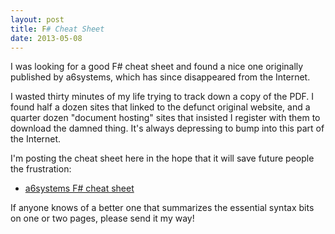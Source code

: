 ```yaml
---
layout: post
title: F# Cheat Sheet
date: 2013-05-08
---
```


I was looking for a good F# cheat sheet and found a nice one originally published by a6systems,
which has since disappeared from the Internet.

I wasted thirty minutes of my life trying to track down a copy of the PDF. I found half a dozen
sites that linked to the defunct original website, and a quarter dozen "document hosting" sites
that insisted I register with them to download the damned thing. It's always depressing to bump
into this part of the Internet.

I'm posting the cheat sheet here in the hope that it will save future people the frustration:

  * [a6systems F# cheat sheet](/code/fsharp/fsharp-cheat-sheet.pdf)

If anyone knows of a better one that summarizes the essential syntax bits on one or two pages,
please send it my way!

